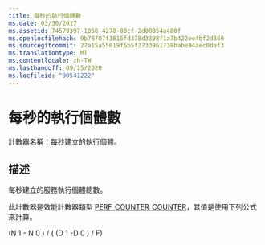 ```yaml
---
title: 每秒的執行個體數
ms.date: 03/30/2017
ms.assetid: 74579397-1058-4278-80cf-2d00854a480f
ms.openlocfilehash: 9b78707f3815fd370d3398f1a7b422ee4bf2d369
ms.sourcegitcommit: 27a15a55019f6b5f2733961738babe94aec0def3
ms.translationtype: MT
ms.contentlocale: zh-TW
ms.lasthandoff: 09/15/2020
ms.locfileid: "90541222"
---
```

# <a name="instances-per-second"></a>每秒的執行個體數
計數器名稱：每秒建立的執行個體。  
  
## <a name="description"></a>描述  
 每秒建立的服務執行個體總數。  
  
 此計數器是效能計數器類型 [PERF_COUNTER_COUNTER](/previous-versions/windows/it-pro/windows-server-2003/cc740048(v=ws.10))，其值是使用下列公式來計算。  
  
 (N 1 - N 0 ) / ( (D 1 -D 0 ) / F)

